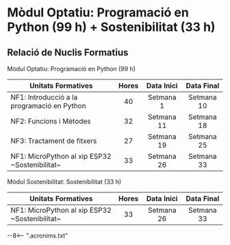 # Mòdul Optatiu: Programació en Python (99 h) + Sostenibilitat (33 h)

## Relació de Nuclis Formatius

Mòdul Optatiu: Programació en Python (99 h)

| Unitats Formatives                            | Hores | Data Inici | Data Final |
|-----------------------------------------------|:-----:|:----------:|:----------:|
|NF1: Introducció a la programació en Python    | 40    | Setmana 1  | Setmana 10 |
|NF2: Funcions i Mètodes                        | 32    | Setmana 11 | Setmana 18 |
|NF3: Tractament de fitxers                     | 27    | Setmana 19 | Setmana 25 |
|NF1: MicroPython al xip ESP32 ~Sostenibilitat~ | 33    | Setmana 26 | Setmana 33 |

Mòdul Sostenibilitat: Sostenibilitat (33 h)

| Unitats Formatives                            | Hores | Data Inici | Data Final |
|-----------------------------------------------|:-----:|:----------:|:----------:|
|NF1: MicroPython al xip ESP32 ~Sostenibilitat~ | 33    | Setmana 26 | Setmana 33 |

--8<-- ".acronims.txt"

